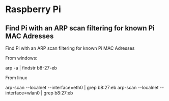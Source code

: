 # Raspberry Pi

## Find Pi with an ARP scan filtering for known Pi MAC Adresses

Find Pi with an ARP scan filtering for known Pi MAC Adresses

From windows:

arp -a | findstr b8-27-eb

From linux

arp-scan --localnet --interface=eth0 | grep b8:27:eb
arp-scan --localnet --interface=wlan0 | grep b8:27:eb
